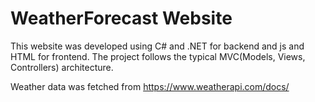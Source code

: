 # WeatherForecast Website
This website was developed using C# and .NET for backend and js and HTML for frontend.
The project follows the typical MVC(Models, Views, Controllers) architecture.

Weather data was fetched from https://www.weatherapi.com/docs/
